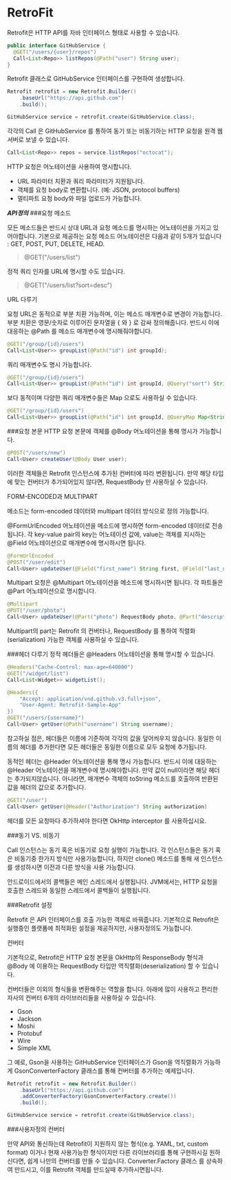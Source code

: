 # RetroFit
Retrofit은 HTTP API를 자바 인터페이스 형태로 사용할 수 있습니다.

```java
public interface GitHubService {
  @GET("/users/{user}/repos")
  Call<List<Repo>> listRepos(@Path("user") String user);
}
```

Retrofit 클래스로 GitHubService 인터페이스를 구현하여 생성합니다.

```java
Retrofit retrofit = new Retrofit.Builder()
    .baseUrl("https://api.github.com")
    .build();

GitHubService service = retrofit.create(GitHubService.class);

```

각각의 Call 은 GitHubService 를 통하여 동기 또는 비동기하는 HTTP 요청을 원격 웹서버로 보낼 수 있습니다.

```java
Call<List<Repo>> repos = service.listRepos("octocat");
```

HTTP 요청은 어노테이션을 사용하여 명시합니다.

- URL 파라미터 치환과 쿼리 파라미터가 지원됩니다.
- 객체를 요청 body로 변환합니다. (예: JSON, protocol buffers)
- 멀티파트 요청 body와 파일 업로드가 가능합니다.

***API정의***
###요청 메소드

모든 메소드들은 반드시 상대 URL과 요청 메소드를 명시하는 어노테이션을 가지고 있어야합니다. 기본으로 제공하는 요청 메소드 어노테이션은 다음과 같이 5개가 있습니다 : GET, POST, PUT, DELETE, HEAD.

> @GET("/users/list")

정적 쿼리 인자를 URL에 명시할 수도 있습니다.

> @GET("/users/list?sort=desc")

URL 다루기

요청 URL은 동적으로 부분 치환 가능하며, 이는 메소드 매개변수로 변경이 가능합니다. 부분 치환은 영문/숫자로 이루어진 문자열을 { 와 } 로 감싸 정의해줍니다. 반드시 이에 대응하는 @Path 를 메소드 매개변수에 명시해줘야합니다.

```java
@GET("/group/{id}/users")
Call<List<User>> groupList(@Path("id") int groupId);
```

쿼리 매개변수도 명시 가능합니다.

```java
@GET("/group/{id}/users")
Call<List<User>> groupList(@Path("id") int groupId, @Query("sort") String sort);
```

보다 동적이며 다양한 쿼리 매개변수들은 Map 으로도 사용하실 수 있습니다.

```java
@GET("/group/{id}/users")
Call<List<User>> groupList(@Path("id") int groupId, @QueryMap Map<String, String> options);
```

###요청 본문
HTTP 요청 본문에 객체를 @Body 어노테이션을 통해 명시가 가능합니다.

```java
@POST("/users/new")
Call<User> createUser(@Body User user);
```

이러한 객체들은 Retrofit 인스턴스에 추가된 컨버터에 따라 변환됩니다. 만약 해당 타입에 맞는 컨버터가 추가되어있지 않다면, RequestBody 만 사용하실 수 있습니다.

FORM-ENCODED과 MULTIPART

메소드는 form-encoded 데이터와 multipart 데이터 방식으로 정의 가능합니다.

@FormUrlEncoded 어노테이션을 메소드에 명시하면 form-encoded 데이터로 전송 됩니다. 각 key-value pair의 key는 어노테이션 값에, value는 객체를 지시하는 @Field 어노테이션으로 매개변수에 명시하시면 됩니다.

```java
@FormUrlEncoded
@POST("/user/edit")
Call<User> updateUser(@Field("first_name") String first, @Field("last_name") String last);
```

Multipart 요청은 @Multipart 어노테이션을 메소드에 명시하시면 됩니다. 각 파트들은 @Part 어노테이션으로 명시합니다.

```java
@Multipart
@PUT("/user/photo")
Call<User> updateUser(@Part("photo") RequestBody photo, @Part("description") RequestBody description);
```

Multipart의 part는 Retrofit 의 컨버터나, RequestBody 를 통하여 직렬화(serialization) 가능한 객체를 사용하실 수 있습니다.


###헤더 다루기
정적 헤더들은 @Headers 어노테이션을 통해 명시할 수 있습니다.

```java
@Headers("Cache-Control: max-age=640000")
@GET("/widget/list")
Call<List<Widget>> widgetList();
```

```java
@Headers({
    "Accept: application/vnd.github.v3.full+json",
    "User-Agent: Retrofit-Sample-App"
})
@GET("/users/{username}")
Call<User> getUser(@Path("username") String username);
```

참고하실 점은, 헤더들은 이름에 기준하여 각각의 값을 덮어씌우지 않습니다. 동일한 이름의 헤더를 추가한다면 모든 헤더들은 동일한 이름으로 모두 요청에 추가됩니다.

동적인 헤더는 @Header 어노테이션을 통해 명시 가능합니다. 반드시 이에 대응하는 @Header 어노테이션을 매개변수에 명시해야합니다. 만약 값이 null이라면 해당 헤더는 추가되지않습니다. 아니라면, 매개변수 객체의 toString 메소드를 호출하여 반환된 값을 헤더의 값으로 추가합니다.

```java
@GET("/user")
Call<User> getUser(@Header("Authorization") String authorization)
```

헤더를 모든 요청마다 추가하셔야 한다면 OkHttp interceptor 를 사용하십시요.

###동기 VS. 비동기

Call 인스턴스는 동기 혹은 비동기로 요청 실행이 가능합니다. 각 인스턴스들은 동기 혹은 비동기중 한가지 방식만 사용가능합니다, 하지만 clone() 메소드를 통해 새 인스턴스를 생성하시면 이전과 다른 방식을 사용 가능합니다.

안드로이드에서의 콜백들은 메인 스레드에서 실행됩니다. JVM에서는, HTTP 요청을 호출한 스레드와 동일한 스레드에서 콜백들이 실행됩니다.


###Retrofit 설정

Retrofit 은 API 인터페이스를 호출 가능한 객체로 바꿔줍니다. 기본적으로 Retrofit은 실행중인 플랫폼에 최적화된 설정을 제공하지만, 사용자정의도 가능합니다.

컨버터

기본적으로, Retrofit은 HTTP 요청 본문을 OkHttp의 ResponseBody 형식과 @Body 에 이용하는 RequestBody 타입만 역직렬화(deserialization) 할 수 있습니다.

컨버터들은 이외의 형식들을 변환해주는 역할을 합니다. 아래에 많이 사용하고 편리한 자사의 컨버터 6개의 라이브러리들을 사용하실 수 있습니다.

- Gson
- Jackson
- Moshi
- Protobuf
- Wire
- Simple XML

그 예로, Gson을 사용하는 GitHubService 인터페이스가 Gson을 역직렬화가 가능하게 GsonConverterFactory 클래스를 통해 컨버터를 추가하는 예제입니다.

```java
Retrofit retrofit = new Retrofit.Builder()
    .baseUrl("https://api.github.com")
    .addConverterFactory(GsonConverterFactory.create())
    .build();

GitHubService service = retrofit.create(GitHubService.class);
```

###사용자정의 컨버터

만약 API와 통신하는데 Retrofit이 지원하지 않는 형식(e.g. YAML, txt, custom format) 이거나 현재 사용가능한 형식이지만 다른 라이브러리를 통해 구현하시길 원하신다면, 쉽게 나만의 컨버터를 만들 수 있습니다. Converter.Factory 클래스 를 상속하여 만드시고, 이를 Retrofit 객체를 만드실때 추가하시면됩니다.